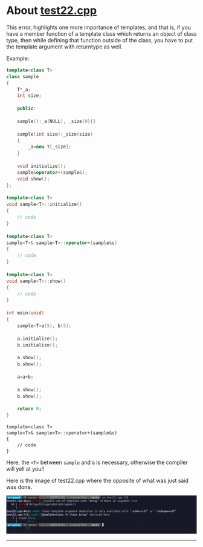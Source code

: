 # About [test22.cpp](https://github.com/C0DER11101/CPPNotesAndPrograms/blob/master/tests/test22.cpp)

This error, highlights one more importance of templates, and that is, if you have a member function of a template class which returns an object of class type, then while defining that function outside of the class, you have to put the template argument with returntype as well.

Example:

```c++
template<class T>
class sample
{
	T*_a;
	int size;

	public:

	sample():_a(NULL), _size(0){}

	sample(int size):_size(size)
	{
		_a=new T[_size];
	}

	void initialize();
	sample&operator+(sample&);
	void show();
};

template<class T>
void sample<T>::initialize()
{
	// code
}

template<class T>
sample<T>& sample<T>::operator+(sample&s)
{
	// code
}

template<class T>
void sample<T>::show()
{
	// code
}

int main(void)
{
	sample<T>a(5), b(5);

	a.initialize();
	b.initialize();

	a.show();
	b.show();

	a=a+b;

	a.show();
	b.show();

	return 0;
}
```


```
template<class T>
sample<T>& sample<T>::operator+(sample&s)
{
	// code
}
```
Here, the `<T>` between `sample` and `&` is necessary, otherwise the compiler will yell at you!!

Here is the image of test22.cpp where the opposite of what was just said was done.


![image](https://github.com/C0DER11101/CPPNotesAndPrograms/blob/master/tests/TemplateError.png?raw=true)

---
